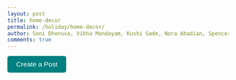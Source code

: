 ```yaml
---
layout: post
title: home-decor
permalink: /holiday/home-decor/
author: Soni Dhenuva, Vibha Mandayam, Kushi Gade, Nora Ahadian, Spencer Lyons
comments: true
---
```


<!-- Button to trigger the form display -->
<button id="showFormButton">Create a Post</button>

<!-- New Post Form (hidden initially) -->
<div class="post-form-container" id="post-form" style="display: none;">
  <h2>Create a Post</h2>
  <form id="postForm">
    <label for="title">Item Name:</label>
    <input type="text" id="title" name="title" required>
    <p></p>
    <label for="comment">Comment:</label>
    <textarea id="comment" name="comment" required></textarea>
    <p></p>
    <!-- Dropdown for Age Range (acting as channel_id) -->
    <label for="channel-select">Age Range:</label>
    <select id="channel-select" name="channel">
      <option value="1">Teenage Girls (11-15)</option>
      <option value="2">Teenage Boys (11-15)</option>
      <option value="3">Toddlers</option>
      <option value="4">Adults</option>
    </select>
    <button type="submit">Add Post</button>
  </form>
</div>

<!-- Embedded JavaScript -->
<script>
  document.getElementById('showFormButton').addEventListener('click', function () {
    const formContainer = document.getElementById('post-form');
    formContainer.style.display = 'block';  // Show the form
  });

  // Handle form submission
  document.getElementById('postForm').addEventListener('submit', async (e) => {
    e.preventDefault();

    const title = document.getElementById('title').value;
    const comment = document.getElementById('comment').value;
    const channel_id = document.getElementById('channel-select').value; // Use the selected value as channel_id

    // Prepare the data to be sent to the backend
    const postData = {
      title: title,
      comment: comment,
      channel_id: channel_id
    };

    try {
      const response = await fetch(`${pythonURI}/api/post`, {
        method: 'POST',
        headers: { 'Content-Type': 'application/json' },
        body: JSON.stringify(postData)
      });

      if (!response.ok) throw new Error('Failed to add post: ' + response.statusText);
      alert("Post added successfully!");

    } catch (error) {
      console.error('Error adding post:', error);
    }
  });
</script>

<style>
  /* General Post Form Styling */
  .post-form-container {
    background-color: #13292b;
    border: 1px solid #ccc;
    padding: 20px;
    border-radius: 8px;
    margin-top: 20px;
    color: #ffffff;
  }

  .post-form-container h2 {
    font-size: 1.8em;
    text-align: center;
    color: #ffd700; /* Gold color */
  }

  .post-form-container label {
    display: block;
    margin-bottom: 8px;
    font-size: 1.1em;
  }

  .post-form-container input,
  .post-form-container textarea,
  .post-form-container select {
    width: 100%;
    padding: 10px;
    margin-bottom: 20px;
    border-radius: 5px;
    border: 1px solid #ccc;
    background-color: #f4f4f4;
  }

  .post-form-container button {
    background-color: #ffd700;
    color: #13292b;
    padding: 12px 20px;
    font-size: 1.2em;
    border-radius: 5px;
    cursor: pointer;
    width: 100%;
    border: none;
  }

  .post-form-container button:hover {
    background-color: #ffcc00;
  }

  /* Button to trigger the form */
  #showFormButton {
    background-color: #008080;
    color: white;
    padding: 10px 20px;
    font-size: 1.1em;
    border-radius: 5px;
    cursor: pointer;
    border: none;
  }

  #showFormButton:hover {
    background-color: #006f6f;
  }
</style>
